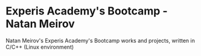 # Experis Academy's Bootcamp - Natan Meirov
Natan Meirov's Experis Academy's Bootcamp works and projects, written in C/C++ (Linux environment)
